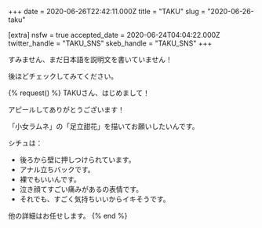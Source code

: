 +++
date = 2020-06-26T22:42:11.000Z
title = "TAKU"
slug = "2020-06-26-taku"

[extra]
nsfw = true
accepted_date = 2020-06-24T04:04:22.000Z
twitter_handle = "TAKU_SNS"
skeb_handle = "TAKU_SNS"
+++

すみません、まだ日本語を説明文を書いていません！

後ほどチェックしてみてください。

{% request() %}
TAKUさん、はじめまして！

アピールしてありがとうございます！

「小女ラムネ」の「足立甜花」を描いてお願いしたいんです。

シチュは：
- 後ろから壁に押しつけられています。
- アナル立ちバックです。
- 裸でもいいんです。
- 泣き顔てすごい痛みがあるの表情です。
- それでも、すごく気持ちいいからイキそうです。

他の詳細はお任せします。
{% end %}